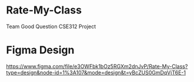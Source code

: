# Rate-My-Class
Team Good Question CSE312 Project

# Figma Design
https://www.figma.com/file/e3OWFbk1bOz5RGXm2dnJvP/Rate-My-Class?type=design&node-id=1%3A107&mode=design&t=yBcZUS0GmDqVjT6E-1